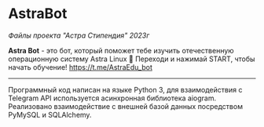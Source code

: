 # AstraBot
_Файлы проекта "Астра Стипендия" 2023г_

**Astra Bot** - это бот, который поможет тебе изучить отечественную операционную систему Astra Linux 👋
Переходи и нажимай START, чтобы начать обучение!
https://t.me/AstraEdu_bot

__________________________________________

Программный код написан на языке Python 3, для взаимодействия с Telegram API используется асинхронная библиотека aiogram.
Реализовано взаимодействие с внешней базой данных посредством PyMySQL и SQLAlchemy.
